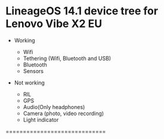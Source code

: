 # LineageOS 14.1 device tree for Lenovo Vibe X2 EU

* Working
  * Wifi
  * Tethering (Wifi, Bluetooth and USB)
  * Bluetooth
  * Sensors


* Not working
  * RIL
  * GPS
  * Audio(Only headphones)
  * Camera (photo, video recording)
  * Light indicator

=============================

  
